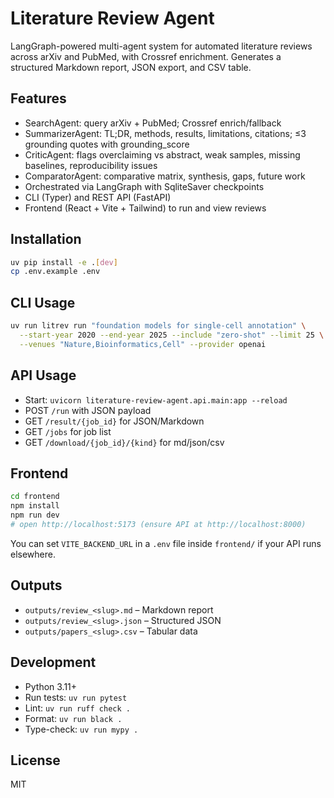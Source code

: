 # Literature Review Agent

LangGraph-powered multi-agent system for automated literature reviews across arXiv and PubMed, with Crossref enrichment. Generates a structured Markdown report, JSON export, and CSV table.

## Features
- SearchAgent: query arXiv + PubMed; Crossref enrich/fallback
- SummarizerAgent: TL;DR, methods, results, limitations, citations; ≤3 grounding quotes with grounding_score
- CriticAgent: flags overclaiming vs abstract, weak samples, missing baselines, reproducibility issues
- ComparatorAgent: comparative matrix, synthesis, gaps, future work
- Orchestrated via LangGraph with SqliteSaver checkpoints
- CLI (Typer) and REST API (FastAPI)
- Frontend (React + Vite + Tailwind) to run and view reviews

## Installation
```bash
uv pip install -e .[dev]
cp .env.example .env
```

## CLI Usage
```bash
uv run litrev run "foundation models for single-cell annotation" \
  --start-year 2020 --end-year 2025 --include "zero-shot" --limit 25 \
  --venues "Nature,Bioinformatics,Cell" --provider openai
```

## API Usage
- Start: `uvicorn literature-review-agent.api.main:app --reload`
- POST `/run` with JSON payload
- GET `/result/{job_id}` for JSON/Markdown
- GET `/jobs` for job list
- GET `/download/{job_id}/{kind}` for md/json/csv

## Frontend
```bash
cd frontend
npm install
npm run dev
# open http://localhost:5173 (ensure API at http://localhost:8000)
```
You can set `VITE_BACKEND_URL` in a `.env` file inside `frontend/` if your API runs elsewhere.

## Outputs
- `outputs/review_<slug>.md` – Markdown report
- `outputs/review_<slug>.json` – Structured JSON
- `outputs/papers_<slug>.csv` – Tabular data

## Development
- Python 3.11+
- Run tests: `uv run pytest`
- Lint: `uv run ruff check .`
- Format: `uv run black .`
- Type-check: `uv run mypy .`

## License
MIT

